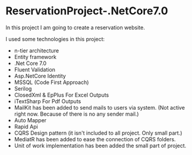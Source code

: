 # ReservationProject-.NetCore7.0
In this project I am going to create a reservation website.

I used some technologies in this project:
- n-tier architecture
- Entity framework
- .Net Core 7.0
- Fluent Validation
- Asp.NetCore Identity
- MSSQL (Code First Approach)
- Serilog
- ClosedXml & EpPlus For Excel Outputs
- iTextSharp For Pdf Outputs
- MailKit has been added to send mails to users via system. (Not active right now. Because of there is no any sender mail.)
- Auto Mapper
- Rapid Api
- CQRS Design pattern (it isn't included to all project. Only small part.)
- MediatR has been added to ease the connection of CQRS folders.
- Unit of work implementation has been added the small part of project.

